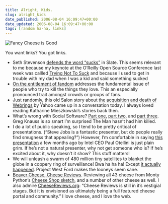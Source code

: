 ```yaml
---
title: Alright, Kids.
slug: alright_kids
date_published: 2006-08-04 16:09:47+00:00
date_updated: 2006-08-04 16:09:47+00:00
tags: [random ha-ha, links]
---
```


![Fancy Cheese is Good](/images/fancy-cheese.jpg)

You want links? You got links.

- Seth Stevenson [defends the word “sucks”](http://www.slate.com/id/2146866/) in Slate. This seems relevant to me because my keynote at the O’Reilly Open Source Conference last week was callled [Trying Not To Suck](http://conferences.oreillynet.com/cs/os2006/view/e_sess/9526) and because I used to get in trouble with my dad when I was a kid and said something sucked
- [On the entitlement of fandom](http://www.teevee.org/archive/weblog/2006/07/09/162749.html) addresses the fundamental issue of people who try to kill the things they love. This an especially pronounced trait amongst crowds or groups of fans.
- Just randomly, this old Salon story about [the acquisition and death of Webrings](http://archive.salon.com/tech/feature/2001/12/05/webring/print.html) by Yahoo came up in a conversation today. I always loved reading Katharine Mieszkowski’s stories back then.
- What’s wrong with Social Software? [Part one](http://www.eod.com/blog/archive/2006/06/whats_wrong_with_social_software_1.html), [part two](http://www.eod.com/blog/archive/2006/06/whats_wrong_with_social_software_2.html), and [part three](http://www.eod.com/blog/archive/2006/06/whats_wrong_with_social_software_3.html). Greg Knauss is so smart I’m surprised The Man hasn’t had him killed.
- I do a lot of public speaking, so I tend to be pretty critical of presentations. (“Steve Jobs is a fantastic presenter, but do people really find smugness that appealing?”) However, I’m comfortable in saying [this presentation](http://www.intel.com/vpro/webcast/index.htm) a few months ago by Intel CEO Paul Otellini is just plain grim. If he’s not a natural presenter, why not get someone who is? If he’s excited about it, why doesn’t it show? This stuff matters!
- We will unleash a swarm of 480 million tiny satellites to blanket the globe in a coppery ring of surveillance! Bwa ha ha ha! Except [it actually happened](http://www.damninteresting.com/?p=516). Project West Ford makes the looneys seem sane.
- [Beaver Cheese, Cheese Reviews](http://beavercheese.org/index.php). Reviewing all 43 cheese from Monty Python’s [Cheese Shop sketch](http://beavercheese.org/Articles.php?mat=adef&amp;pg=1), and a number of other cheese as well. I also admire [CheeseReviews.org](http://cheesereviews.org/): “Cheese Reviews is still in it’s vestigial stages. But it is envisioned as ultimately being a full featured cheese portal and community.” I love cheese, and I love the web.
